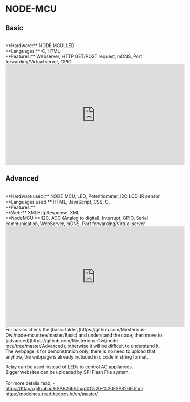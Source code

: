 # NODE-MCU
## Basic
<br>
**Hardware:** NODE MCU, LED<br>
**Languages:** C, HTML<br>
**Features:** Webserver, HTTP GET/POST request, mDNS, Port forwarding/Virtual server, GPIO<br>

<iframe width="560" height="315" src="https://www.youtube.com/embed/T43sGy1teyQ" frameborder="0" allow="accelerometer; autoplay; clipboard-write; encrypted-media; gyroscope; picture-in-picture" allowfullscreen></iframe>

## Advanced
<br>
**Hardware used:**  NODE MCU, LED, Potentiometer, I2C LCD, IR sensor<br>
**Languages used:** HTML, JavaScript, CSS, C.<br>
**Features:**<br>
**Web:** XMLHttpResponse, XML<br>
**NodeMCU:**  I2C, ADC (Analog to digital), Interrupt, GPIO, Serial communication, WebServer, mDNS, Port forwarding/Virtual server<br>

<iframe width="560" height="315" src="https://www.youtube.com/embed/3kpdtdSheFk" frameborder="0" allow="accelerometer; autoplay; clipboard-write; encrypted-media; gyroscope; picture-in-picture" allowfullscreen></iframe>

<br>
For basics check the [basic folder](https://github.com/Mysterious-Owl/node-mcu/tree/master/Basic) and understand the code, then move to [advanced](https://github.com/Mysterious-Owl/node-mcu/tree/master/Advanced), otherwise it will be difficult to understand it.<br>
The webpage is for demonstration only, there is no need to upload that anyhow, the webpage is already included in c code in string format.

Relay can be used instead of LEDs to control AC appliances.<br>
Bigger websites can be uploaded by SPI Flash File system.<br><br>
For more details read, -<br>
https://tttapa.github.io/ESP8266/Chap01%20-%20ESP8266.html   <br>
https://nodemcu.readthedocs.io/en/master/ <br>
